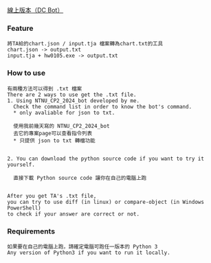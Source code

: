 [線上版本（DC Bot）](https://github.com/NaoCoding/NTNU_CP2_2024_bot)
### Feature 
```
將TA給的chart.json / input.tja 檔案轉為chart.txt的工具
chart.json -> output.txt
input.tja + hw0105.exe -> output.txt
```
### How to use
```
有兩種方法可以得到 .txt 檔案
There are 2 ways to use get the .txt file.
1. Using NTNU_CP2_2024_bot developed by me.
  Check the command list in order to know the bot's command.
  * only avaliable for json to txt.
  
  使用我前幾天寫的 NTNU_CP2_2024_bot
  去它的專案page可以查看指令列表
  * 只提供 json to txt 轉檔功能


2. You can download the python source code if you want to try it yourself.

  直接下載 Python source code 讓你在自己的電腦上跑
  

After you get TA's .txt file,
you can try to use diff (in linux) or compare-object (in Windows PowerShell)
to check if your answer are correct or not.
```

### Requirements
```
如果要在自己的電腦上跑，請確定電腦可跑任一版本的 Python 3 
Any version of Python3 if you want to run it locally.
```


